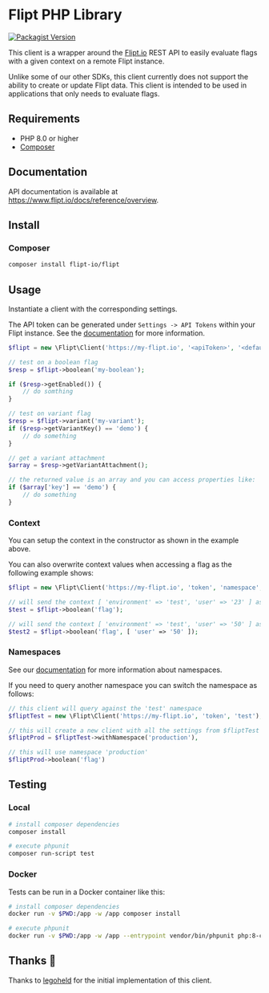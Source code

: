 # Flipt PHP Library

[![Packagist Version](https://img.shields.io/packagist/v/flipt-io/flipt)](https://packagist.org/packages/flipt-io/flipt)

This client is a wrapper around the [Flipt.io](https://www.flipt.io) REST API to easily evaluate flags with a given context on a remote Flipt instance.

Unlike some of our other SDKs, this client currently does not support the ability to create or update Flipt data. This client is intended to be used in applications that only needs to evaluate flags.

## Requirements

- PHP 8.0 or higher
- [Composer](https://getcomposer.org/)

## Documentation

API documentation is available at <https://www.flipt.io/docs/reference/overview>.

## Install

### Composer

```Bash
composer install flipt-io/flipt
```

## Usage

Instantiate a client with the corresponding settings.

The API token can be generated under `Settings -> API Tokens` within your Flipt instance. See the [documentation](https://www.flipt.io/docs/authentication/overview) for more information.

```php
$flipt = new \Flipt\Client('https://my-flipt.io', '<apiToken>', '<default namespace>', [ 'default' => 'context' ]);

// test on a boolean flag
$resp = $flipt->boolean('my-boolean');

if ($resp->getEnabled()) {
    // do somthing 
}

// test on variant flag
$resp = $flipt->variant('my-variant');
if ($resp->getVariantKey() == 'demo') {
    // do something
}

// get a variant attachment
$array = $resp->getVariantAttachment();

// the returned value is an array and you can access properties like:
if ($array['key'] == 'demo') {
    // do something
}
```

### Context

You can setup the context in the constructor as shown in the example above.

You can also overwrite context values when accessing a flag as the following example shows:

```php
$flipt = new \Flipt\Client('https://my-flipt.io', 'token', 'namespace', [ 'environment' => 'test', 'user' => '23' ]);

// will send the context [ 'environment' => 'test', 'user' => '23' ] as defined in the client
$test = $flipt->boolean('flag'); 

// will send the context [ 'environment' => 'test', 'user' => '50' ] as it will merge the client context with the current from the call
$test2 = $flipt->boolean('flag', [ 'user' => '50' ]);
```

### Namespaces

See our [documentation](https://www.flipt.io/docs/concepts#namespaces) for more information about namespaces.

If you need to query another namespace you can switch the namespace as follows:

```php
// this client will query against the 'test' namespace
$fliptTest = new \Flipt\Client('https://my-flipt.io', 'token', 'test');

// this will create a new client with all the settings from $fliptTest client except the namespace will changed to 'production'
$fliptProd = $fliptTest->withNamespace('production'),

// this will use namespace 'production'
$fliptProd->boolean('flag')
```

## Testing

### Local

```bash
# install composer dependencies
composer install

# execute phpunit
composer run-script test
```

### Docker

Tests can be run in a Docker container like this:

```bash
# install composer dependencies
docker run -v $PWD:/app -w /app composer install

# execute phpunit
docker run -v $PWD:/app -w /app --entrypoint vendor/bin/phpunit php:8-cli
```

## Thanks :tada:

Thanks to [legoheld](https://github.com/legoheld) for the initial implementation of this client.
